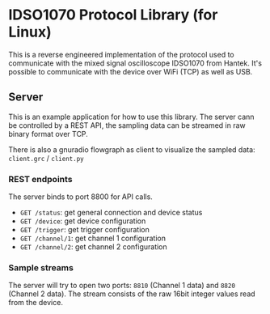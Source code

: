 # IDSO1070 Protocol Library (for Linux)

This is a reverse engineered implementation of the protocol used to communicate with the mixed signal oscilloscope IDSO1070 from Hantek.
It's possible to communicate with the device over WiFi (TCP) as well as USB.

## Server

This is an example application for how to use this library. The server cann be controlled by a REST API, the sampling data can be streamed in raw binary format over TCP.

There is also a gnuradio flowgraph as client to visualize the sampled data: `client.grc` / `client.py`

### REST endpoints

The server binds to port 8800 for API calls.

* `GET /status`: get general connection and device status
* `GET /device`: get device configuration
* `GET /trigger`: get trigger configuration
* `GET /channel/1`: get channel 1 configuration
* `GET /channel/2`: get channel 2 configuration

### Sample streams

The server will try to open two ports: `8810` (Channel 1 data) and `8820` (Channel 2 data). The stream consists of the raw 16bit integer values read from the device.